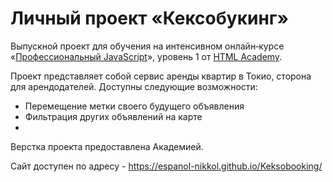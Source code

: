 # Личный проект «Кексобукинг» 

Выпускной проект для обучения на интенсивном онлайн‑курсе «[Профессиональный JavaScript](https://htmlacademy.ru/intensive/javascript)», уровень 1 от [HTML Academy](https://htmlacademy.ru). 

Проект представляет собой сервис аренды квартир в Токио, сторона для арендодателей. Доступны следующие возможности:

* Перемещение метки своего будущего объявления
* Фильтрация других объявлений на карте
* 

Верстка проекта предоставлена Академией. 

Сайт доступен по адресу - https://espanol-nikkol.github.io/Keksobooking/
